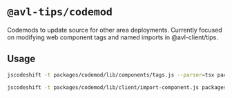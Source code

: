 # `@avl-tips/codemod`

Codemods to update source for other area deployments. Currently focused on modifying web component tags and named imports in @avl-client/tips.

## Usage

```bash
jscodeshift -t packages/codemod/lib/components/tags.js --parser=tsx packages/components/src/**/*.tsx
```

```bash
jscodeshift -t packages/codemod/lib/client/import-component.js packages/client/src
```
